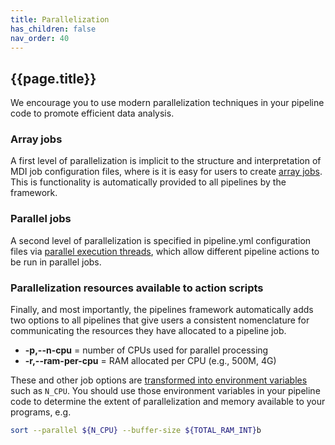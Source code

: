 ```yaml
---
title: Parallelization
has_children: false
nav_order: 40
---
```


## {{page.title}}

We encourage you to use modern parallelization techniques 
in your pipeline code to promote efficient data analysis.

### Array jobs
A first level of parallelization is implicit to the structure
and interpretation of MDI job configuration files, where is
it is easy for users to create 
[array jobs](/mdi/docs/job_config_files.html#option-recycling---parallel-array-jobs). 
This is functionality is automatically provided to all pipelines by the framework.


### Parallel jobs

A second level of parallelization is specified in pipeline.yml
configuration files via
[parallel execution threads](/mdi-suite-template/docs/pipelines/pipeline_yml.html#execution-threads), which allow different pipeline actions to be run
in parallel jobs.

### Parallelization resources available to action scripts

Finally, and most importantly, the pipelines framework automatically adds 
two options to all pipelines that give users a consistent nomenclature 
for communicating the resources they have allocated to a pipeline job.


- **-p,--n-cpu** = <integer> number of CPUs used for parallel processing
- **-r,--ram-per-cpu** = <string> RAM allocated per CPU (e.g., 500M, 4G)

These and other job options are 
[transformed into environment variables](/mdi-pipelines-framework/docs/env_vars.html)
such as `N_CPU`. You should use those environment variables in your pipeline code to determine the extent of parallelization and memory available to your programs, e.g.

```bash
sort --parallel ${N_CPU} --buffer-size ${TOTAL_RAM_INT}b
```
